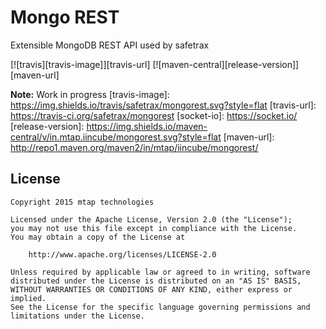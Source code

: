 Mongo REST
==========

Extensible MongoDB REST API used by safetrax

[![travis][travis-image]][travis-url] [![maven-central][release-version]][maven-url]

**Note:** Work in progress
[travis-image]: https://img.shields.io/travis/safetrax/mongorest.svg?style=flat
[travis-url]: https://travis-ci.org/safetrax/mongorest
[socket-io]: https://socket.io/
[release-version]: https://img.shields.io/maven-central/v/in.mtap.iincube/mongorest.svg?style=flat
[maven-url]: http://repo1.maven.org/maven2/in/mtap/iincube/mongorest/


License
-------

    Copyright 2015 mtap technologies

    Licensed under the Apache License, Version 2.0 (the "License");
    you may not use this file except in compliance with the License.
    You may obtain a copy of the License at

        http://www.apache.org/licenses/LICENSE-2.0

    Unless required by applicable law or agreed to in writing, software
    distributed under the License is distributed on an "AS IS" BASIS,
    WITHOUT WARRANTIES OR CONDITIONS OF ANY KIND, either express or implied.
    See the License for the specific language governing permissions and
    limitations under the License.
